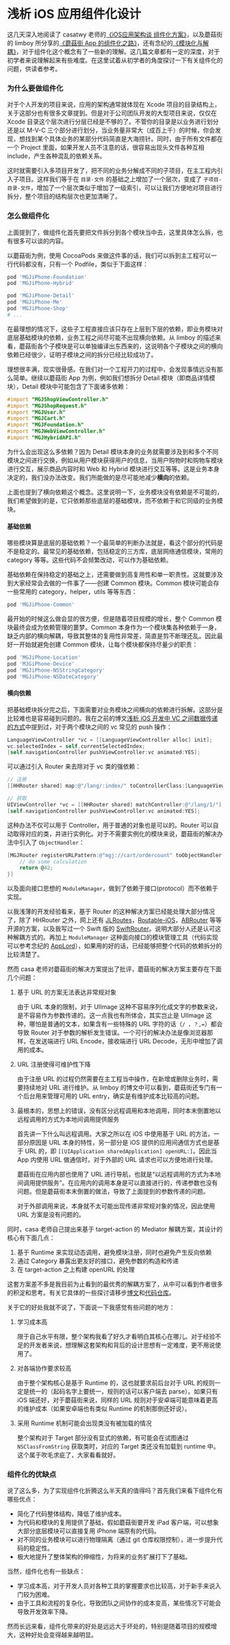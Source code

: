 浅析 iOS 应用组件化设计
====================

这几天深入地阅读了 casatwy 老师的[《iOS应用架构谈 组件化方案》](http://casatwy.com/iOS-Modulization.html)，以及蘑菇街的 limboy 所分享的[《蘑菇街 App 的组件化之路》](http://limboy.me/ios/2016/03/10/mgj-components.html)，还有念纪的[《模块化与解耦》](http://blog.cnbluebox.com/blog/2015/11/28/module-and-decoupling/)，对于组件化这个概念有了一些新的理解。这几篇文章都有一定的深度，对于初学者来说理解起来有些难度。在这里试着从初学者的角度探讨一下有关组件化的问题，供读者参考。

### 为什么要做组件化

对于个人开发的项目来说，应用的架构通常就体现在 Xcode 项目的目录结构上，关于这部分也有很多文章提到。但是对于公司团队开发的大型项目来说，仅仅在 Xcode 目录这个层次进行分层已经是不够的了。不管你的目录是以业务进行划分还是以 M-V-C 三个部分进行划分，当业务量非常大（成百上千）的时候，你会发现，想找到某个具体业务的某部分代码简直是大海捞针。同时，由于所有文件都在一个 Project 里面，如果开发人员不注意的话，很容易出现头文件各种互相 include，产生各种混乱的依赖关系。

这时就需要引入多项目开发了，把不同的业务分解成不同的子项目，在主工程内引入子项目。这样我们等于在 `目录-文件` 的基础之上增加了一个层次，变成了 `子项目-目录-文件`，增加了一个层次类似于增加了一级索引，可以让我们方便地对项目进行拆分，整个项目的结构层次也更加清晰了。

### 怎么做组件化

上面提到了，做组件化首先要把文件拆分到各个模块当中去，这里具体怎么拆，也有很多可以谈的内容。

以蘑菇街为例，使用 CocoaPods 来做这件事的话，我们可以拆到主工程可以一行代码都没有，只有一个 Podfile，类似于下面这样：

```ruby
pod 'MGJiPhone-Foundation'
pod 'MGJiPhone-Hybrid'

pod 'MGJiPhone-Detail'
pod 'MGJiPhone-Me'
pod 'MGJiPhone-Shop'
# ...
```

在最理想的情况下，这些子工程直接应该只存在上层到下层的依赖，即业务模块对底层基础模块的依赖，业务工程之间尽可能不出现横向依赖。从 limboy 的描述来看，蘑菇街各个子模块是可以单独编译出东西来的，这说明各个子模块之间的横向依赖已经很少，证明子模块之间的拆分已经比较成功了。

理想很丰满，现实很骨感。在我们对一个工程开刀的过程中，会发现事情远没有那么简单。继续以蘑菇街 App 为例，例如我们想拆分 Detail 模块（即商品详情模块），Detail 模块中可能包含了下面诸多依赖：

```objectivec
#import "MGJShopViewController.h"
#import "MGJShopRequest.h"
#import "MGJUser.h"
#import "MGJCart.h"
#import "MGJFoundation.h"
#import "MGJWebViewController.h"
#import "MGJHybridAPI.h"
```

为什么会出现这么多依赖？因为 Detail 模块本身的业务就需要涉及到和多个不同模块之间进行交换，例如从用户模块获得用户的信息，当用户购物时和购物车模块进行交互，展示商品内容时和 Web 和 Hybrid 模块进行交互等等。这是业务本身决定的，我们没办法改变。我们所能做的是尽可能地减少**横向**的依赖。

上面也提到了横向依赖这个概念。这里说明一下，业务模块没有依赖是不可能的，我们希望做到的是，它只依赖那些底层的基础模块，而不依赖于和它同级的业务模块。

#### 基础依赖

哪些模块算是底层的基础依赖？一个最简单的判断办法就是，看这个部分的代码是不是稳定的。最常见的基础依赖，包括稳定的三方库，底层网络通信模块，常用的 category 等等。这些代码不会频繁改动，可以作为基础依赖。

基础依赖在保持稳定的基础之上，还需要做到高复用性和单一职责性。这就要涉及到大家经常会去做的一件事了——创建 Common 模块。Common  模块可能会存一些常用的 category，helper，utils 等等东西：

```ruby
pod 'MGJiPhone-Common'
```

最开始的时候这么做会显的很方便，但是随着项目规模的增长，整个 Common 模块最终会成为依赖管理的噩梦。Common 本身作为一个模块集各种依赖于一身，缺乏内部的横向解耦，导致其整体的复用性非常差，简直是剪不断理还乱。因此最好一开始就避免创建 Common 模块，让每个模块都保持尽量少的职责：

```ruby
pod 'MGJiPhone-Location'
pod 'MJGiPhone-Device'
pod 'MGJiPhone-NSStringCategory'
pod 'MGJiPhone-NSDateCategory'
```

#### 横向依赖

把基础模块拆分完之后，下面需要对业务模块之间横向的依赖进行拆解。这部分是比较难也是容易碰到问题的。我在之前的博文[浅析 iOS 开发中 VC 之间数据传递的方式](https://skyline75489.github.io/post/2015-12-20_ios_vc_data_exchange.html)中提到过，对于两个模块之间的 vc 常见的 push 操作：

```objectivec
LanguageViewController *vc = [[LanguageViewController alloc] init];
vc.selectedIndex = self.currentSelectedIndex;
[self.navigationController pushViewController:vc animated:YES];
```

可以通过引入 Router 来去除对于 vc 类的强依赖：

```objectivec
// 注册
[[HHRouter shared] map:@"/lang/:index/" toControllerClass:[LanguageViewController class]];

// 获取
UIViewController *vc = [[HHRouter shared] matchController:@"/lang/1/"];
[self.navigationController pushViewController:vc animated:YES];
```

这种办法不仅可以用于 Controller，用于普通的对象也是可以的。Router 可以自动取得对应的类，并进行实例化。对于不需要实例化的模块来说，蘑菇街的解决办法中引入了 `ObjectHandler`：

```objectivec
[MGJRouter registerURLPattern:@"mgj://cart/ordercount" toObjectHandler:^id(NSDictionary *routerParamters){
    // do some calculation
    return @42;
}]
```

以及面向接口思想的 `ModuleManager`，做到了依赖于接口(protocol）而不依赖于实现。

以我浅薄的开发经验看来，基于 Router 的这种解决方案已经能处理大部分情况了，除了 HHRouter 之外，网上还有 [JLRoutes](https://github.com/joeldev/JLRoutes)，[Routable-iOS](https://github.com/clayallsopp/routable-ios)，[ABRouter](https://github.com/aaronbrethorst/ABRouter) 等等开源的方案，以及我写过一个 Swift 版的 [SwiftRouter](https://github.com/skyline75489/SwiftRouter)。说明大部分人还是认可这种解耦方式的。再加上 `ModuleManager` 这种面向接口的模块管理工具（代码实现可以参考念纪的 [AppLord](https://github.com/NianJi/AppLord)），如果用的好的话，已经能够把整个代码的依赖拆分的比较清楚了。

然而 casa 老师对蘑菇街的解决方案提出了批评，蘑菇街的解决方案主要存在下面几个问题：

1. 基于 URL 的方案无法表达非常规对象
   
   由于 URL 本身的限制，对于 UIImage 这种不容易序列化成文字的参数来说，是不容易作为参数传递的。这一点我也有所体会，其实岂止是 UIImage 这种，哪怕是普通的文本，如果含有一些特殊的 URL 字符的话（`/ ，？,=`）都会导致 Router 对于参数的解析发生错误。一个可行的解决办法是像浏览器那样，在发送端进行 URL Encode，接收端进行 URL Decode，无形中增加了调用的成本。
   
2. URL 注册使得可维护性下降

   由于注册 URL 的过程仍然需要在主工程当中操作，在新增或删除业务时，需要持续地对 URL 进行维护。从 limboy 的博文中可以看到，蘑菇街还专门有一个后台用来管理可用的 URL entry，确实是有维护成本比较高的问题。
   
3. 最根本的，思想上的错误，没有区分远程调用和本地调用，同时本末倒置地以远程调用的方式为本地间调用提供服务

   首先讲一下什么叫远程调用。大家之所以在 iOS 中使用基于 URL 的方法，一部分原因是 URL 本身的特性，另一部分是 iOS 提供的应用间通信方式也是基于 URL 的，即 `[[UIApplication sharedApplication] openURL:]`。因此当 App 内使用 URL 做通信时，对于外部的 URL 请求也可以方便地进行处理。
   
   蘑菇街在应用内部也使用了 URL 进行导航，也就是“以远程调用的方式为本地间调用提供服务”。在应用内的调用本身是可以直接进行的，传递参数也没有问题。但是蘑菇街本末倒置的做法，导致了上面提到的参数传递的问题。
   
   对于外部调用来说，本身就不太可能出现传递非常规对象的情况，因此使用 URL 方案是没有问题的。
   
   
同时，casa 老师自己提出来基于 target-action 的 Mediator 解耦方案，其设计的核心有下面几点：

1. 基于 Runtime 来实现动态调用，避免模块注册，同时也避免产生反向依赖
2. 通过 Category 暴露出更友好的接口，避免参数的构造和传递
3. 在 target-action 之上构建 openURL 的处理


这套方案差不多是我目前为止看到的最优秀的解耦方案了，从中可以看到作者很多的积淀和思考。有关它具体的一些探讨请移步[博文](http://casatwy.com/iOS-Modulization.html)和[代码仓库](https://github.com/casatwy/CTMediator)。

关于它的好处我就不说了，下面说一下我感觉有些问题的地方：

1. 学习成本高
   
   限于自己水平有限，整个架构我看了好久才看明白其核心在哪儿。对于经验不足的开发者来说，想理解这套架构和背后的设计思想有一定难度，更不用说使用了。
   
2. 对各端协作要求较高

   由于整个架构核心是基于 Runtime 的，这也就要求前后台对于 URL 的规则一定是统一的（起码名字上要统一，规则的话可以客户端去 parse）。如果只有 iOS 端还好，对于蘑菇街来说，同样的 URL 规则对于安卓端可能意味着更高的维护成本（如果安卓端也有类似 Runtime 的机制那倒还好说）。
   
3. 采用 Runtime 机制可能会出现类没有被加载的情况

   整个架构对于 Target 部分没有显式的依赖，有可能会在试图通过 `NSClassFromString` 获取类时，对应的 Target 类还没有加载到 runtime 中。这个属于吹毛求疵了，大家看看就好。

### 组件化的优缺点

说了这么多，为了实现组件化折腾这么半天真的值得吗？首先我们来看下组件化有哪些优点：

* 简化了代码整体结构，降低了维护成本。
* 为代码和模块的复用提供了基础，假如蘑菇街要开发 iPad 客户端，可以想象大部分底层模块可以直接复用 iPhone 端原有的代码。
* 对不同的业务模块可以进行物理隔离（通过 git 仓库权限控制），进一步提升代码的稳定性。
* 极大地提升了整体架构的伸缩性，为将来的业务扩展打下了基础。

当然，组件化也有一些缺点：

* 学习成本高，对于开发人员对各种工具的掌握要求也比较高，对于新手来说入门较为困难。
* 由于工具和流程的复杂化，导致团队之间协作的成本变高，某些情况下可能会导致开发效率下降。

然而长远来看，组件化带来的好处是远远大于坏处的，特别是随着项目的规模增大，这种好处会变得越来越明显。


    
   
